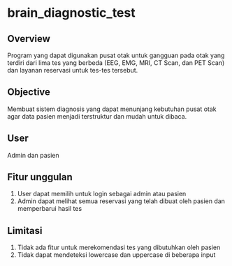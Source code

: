 # brain_diagnostic_test

## Overview
Program yang dapat digunakan pusat otak untuk gangguan pada otak yang terdiri dari lima tes yang berbeda (EEG, EMG, MRI, CT Scan, dan PET Scan) dan layanan reservasi untuk tes-tes tersebut.

## Objective
Membuat sistem diagnosis yang dapat menunjang kebutuhan pusat otak agar data pasien menjadi terstruktur dan mudah untuk dibaca.

## User
Admin dan pasien

## Fitur unggulan
1. User dapat memilih untuk login sebagai admin atau pasien
2. Admin dapat melihat semua reservasi yang telah dibuat oleh pasien dan memperbarui hasil tes

## Limitasi
1. Tidak ada fitur untuk merekomendasi tes yang dibutuhkan oleh pasien
2. Tidak dapat mendeteksi lowercase dan uppercase di beberapa input
